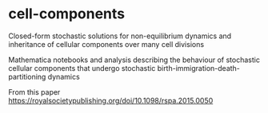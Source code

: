 # cell-components
Closed-form stochastic solutions for non-equilibrium dynamics and inheritance of cellular components over many cell divisions

Mathematica notebooks and analysis describing the behaviour of stochastic cellular components that undergo stochastic birth-immigration-death-partitioning dynamics

From this paper https://royalsocietypublishing.org/doi/10.1098/rspa.2015.0050
